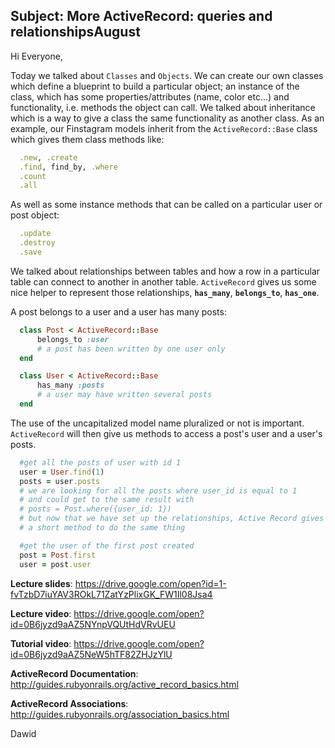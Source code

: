 Subject: More ActiveRecord: queries and relationshipsAugust 
-----------------------------------------------------------

Hi Everyone,

Today we talked about `Classes` and `Objects`. We can create our own classes which define a blueprint to build a particular object; an instance of the class, which has some properties/attributes (name, color etc...) and functionality, i.e. methods the object can call. We talked about inheritance which is a way to give a class the same functionality as another class. As an example, our Finstagram models inherit from the `ActiveRecord::Base` class which gives them class methods like:

```ruby
  .new, .create
  .find, find_by, .where
  .count
  .all
```

As well as some instance methods that can be called on a particular user or post object:

```ruby
  .update
  .destroy
  .save
```

We talked about relationships between tables and how a row in a particular table can connect to another in another table. `ActiveRecord` gives us some nice helper to represent those relationships, **`has_many`**, **`belongs_to`**, **`has_one`**.

A post belongs to a user and a user has many posts:

```ruby
  class Post < ActiveRecord::Base
      belongs_to :user
      # a post has been written by one user only
  end

  class User < ActiveRecord::Base
      has_many :posts
      # a user may have written several posts
  end
```

The use of the uncapitalized model name pluralized or not is important. `ActiveRecord` will then give us methods to access a post's user and a user's posts.

```ruby
  #get all the posts of user with id 1
  user = User.find(1)
  posts = user.posts
  # we are looking for all the posts where user_id is equal to 1
  # and could get to the same result with
  # posts = Post.where({user_id: 1})
  # but now that we have set up the relationships, Active Record gives us
  # a short method to do the same thing

  #get the user of the first post created
  post = Post.first
  user = post.user
```


**Lecture slides**: https://drive.google.com/open?id=1-fvTzbD7iuYAV3ROkL71ZatYzPlixGK_FW1Il08Jsa4

**Lecture video**: https://drive.google.com/open?id=0B6jyzd9aAZ5NYnpVQUtHdVRvUEU

**Tutorial video**: https://drive.google.com/open?id=0B6jyzd9aAZ5NeW5hTF82ZHJzYlU 

**ActiveRecord Documentation**: http://guides.rubyonrails.org/active_record_basics.html

**ActiveRecord Associations**: http://guides.rubyonrails.org/association_basics.html

Dawid